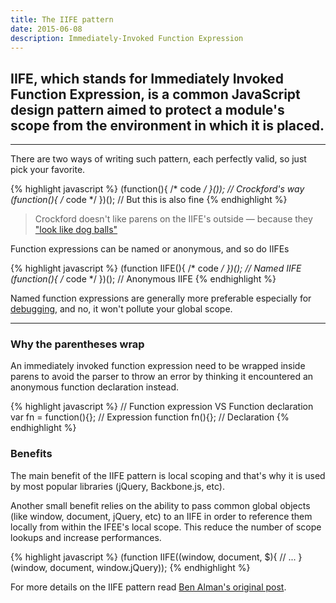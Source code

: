 ```yaml
---
title: The IIFE pattern
date: 2015-06-08
description: Immediately-Invoked Function Expression
---
```


## **IIFE**, which stands for Immediately Invoked Function Expression, is a common JavaScript design pattern aimed to protect a module's scope from the environment in which it is placed.

* * *

There are two ways of writing such pattern, each perfectly valid, so just pick your favorite.

{% highlight javascript %}
(function(){ /* code */ }()); // Crockford's way
(function(){ /* code */ })(); // But this is also fine
{% endhighlight %}

> Crockford doesn't like parens on the IIFE's outside — because they ["look like dog balls"](https://twitter.com/paul_irish/status/176187448420864000)

Function expressions can be named or anonymous, and so do IIFEs

{% highlight javascript %}
(function IIFE(){ /* code */ })(); // Named IIFE
(function(){ /* code */ })(); // Anonymous IIFE
{% endhighlight %}

Named function expressions are generally more preferable especially for [debugging](https://developer.chrome.com/devtools/docs/javascript-debugging#call-stack-panel), and no, it won't pollute your global scope.

* * *

### Why the parentheses wrap

An immediately invoked function expression need to be wrapped inside parens to avoid the parser to throw an error by thinking it encountered an anonymous function declaration instead.

{% highlight javascript %}
// Function expression VS Function declaration
var fn = function(){}; // Expression
function fn(){}; // Declaration
{% endhighlight %}
### Benefits

The main benefit of the IIFE pattern is local scoping and that's why it is used by most popular libraries (jQuery, Backbone.js, etc).

Another small benefit relies on the ability to pass common global objects (like window, document, jQuery, etc) to an IIFE in order to reference them locally from within the IFEE's local scope. This reduce the number of scope lookups and increase performances.

{% highlight javascript %}
(function IIFE((window, document, $){
  // ...
}(window, document, window.jQuery));
{% endhighlight %}

For more details on the IIFE pattern read [Ben Alman's original post](http://benalman.com/news/2010/11/immediately-invoked-function-expression/).
